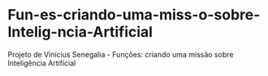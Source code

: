 # Fun-es-criando-uma-miss-o-sobre-Intelig-ncia-Artificial
Projeto de Vinícius Senegalia - Funções: criando uma missão sobre Inteligência Artificial
